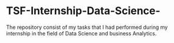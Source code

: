# TSF-Internship-Data-Science-
The repository consist of my tasks that I had performed during my internship in the field of Data Science and business Analytics.
